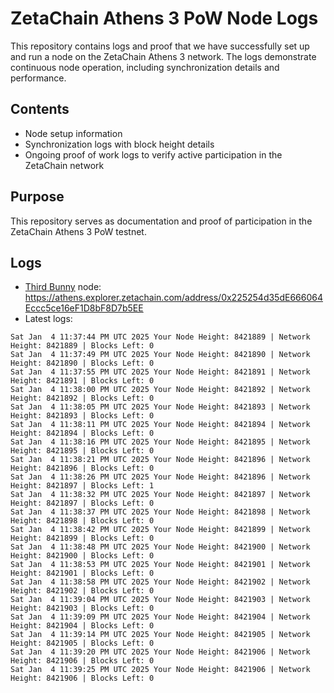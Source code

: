 # ZetaChain Athens 3 PoW Node Logs
This repository contains logs and proof that we have successfully set up and run a node on the ZetaChain Athens 3 network. The logs demonstrate continuous node operation, including synchronization details and performance.

## Contents
- Node setup information
- Synchronization logs with block height details
- Ongoing proof of work logs to verify active participation in the ZetaChain network

## Purpose
This repository serves as documentation and proof of participation in the ZetaChain Athens 3 PoW testnet.

## Logs

- [Third Bunny](https://thirdbunny.xyz/) node: https://athens.explorer.zetachain.com/address/0x225254d35dE666064Eccc5ce16eF1D8bF8D7b5EE
- Latest logs:
```
Sat Jan  4 11:37:44 PM UTC 2025 Your Node Height: 8421889 | Network Height: 8421889 | Blocks Left: 0
Sat Jan  4 11:37:49 PM UTC 2025 Your Node Height: 8421890 | Network Height: 8421890 | Blocks Left: 0
Sat Jan  4 11:37:55 PM UTC 2025 Your Node Height: 8421891 | Network Height: 8421891 | Blocks Left: 0
Sat Jan  4 11:38:00 PM UTC 2025 Your Node Height: 8421892 | Network Height: 8421892 | Blocks Left: 0
Sat Jan  4 11:38:05 PM UTC 2025 Your Node Height: 8421893 | Network Height: 8421893 | Blocks Left: 0
Sat Jan  4 11:38:11 PM UTC 2025 Your Node Height: 8421894 | Network Height: 8421894 | Blocks Left: 0
Sat Jan  4 11:38:16 PM UTC 2025 Your Node Height: 8421895 | Network Height: 8421895 | Blocks Left: 0
Sat Jan  4 11:38:21 PM UTC 2025 Your Node Height: 8421896 | Network Height: 8421896 | Blocks Left: 0
Sat Jan  4 11:38:26 PM UTC 2025 Your Node Height: 8421896 | Network Height: 8421897 | Blocks Left: 1
Sat Jan  4 11:38:32 PM UTC 2025 Your Node Height: 8421897 | Network Height: 8421897 | Blocks Left: 0
Sat Jan  4 11:38:37 PM UTC 2025 Your Node Height: 8421898 | Network Height: 8421898 | Blocks Left: 0
Sat Jan  4 11:38:42 PM UTC 2025 Your Node Height: 8421899 | Network Height: 8421899 | Blocks Left: 0
Sat Jan  4 11:38:48 PM UTC 2025 Your Node Height: 8421900 | Network Height: 8421900 | Blocks Left: 0
Sat Jan  4 11:38:53 PM UTC 2025 Your Node Height: 8421901 | Network Height: 8421901 | Blocks Left: 0
Sat Jan  4 11:38:58 PM UTC 2025 Your Node Height: 8421902 | Network Height: 8421902 | Blocks Left: 0
Sat Jan  4 11:39:04 PM UTC 2025 Your Node Height: 8421903 | Network Height: 8421903 | Blocks Left: 0
Sat Jan  4 11:39:09 PM UTC 2025 Your Node Height: 8421904 | Network Height: 8421904 | Blocks Left: 0
Sat Jan  4 11:39:14 PM UTC 2025 Your Node Height: 8421905 | Network Height: 8421905 | Blocks Left: 0
Sat Jan  4 11:39:20 PM UTC 2025 Your Node Height: 8421906 | Network Height: 8421906 | Blocks Left: 0
Sat Jan  4 11:39:25 PM UTC 2025 Your Node Height: 8421906 | Network Height: 8421906 | Blocks Left: 0
```
